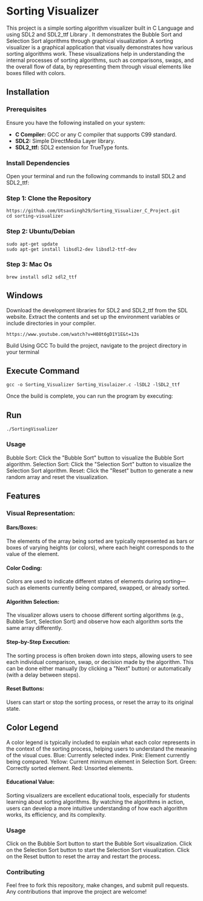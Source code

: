   # Sorting Visualizer

This project is a simple sorting algorithm visualizer built in C Language and using SDL2 and SDL2_ttf Library . 
It demonstrates the Bubble Sort and Selection Sort algorithms through graphical visualization .A sorting visualizer is a graphical application that visually demonstrates how various sorting algorithms work. These visualizations help in understanding the internal processes of sorting algorithms, such as comparisons, swaps, and the overall flow of data, by representing them through visual elements like boxes filled with colors.


## Installation

### Prerequisites

Ensure you have the following installed on your system:

- **C Compiler:** GCC or any C compiler that supports C99 standard.
- **SDL2:** Simple DirectMedia Layer library.
- **SDL2_ttf:** SDL2 extension for TrueType fonts.

### Install Dependencies

Open your terminal and run the following commands to install SDL2 and SDL2_ttf:

### Step 1: Clone the Repository

```
https://github.com/UtsavSingh29/Sorting_Visualizer_C_Project.git
cd sorting-visualizer
```
### Step 2: Ubuntu/Debian
```
sudo apt-get update
sudo apt-get install libsdl2-dev libsdl2-ttf-dev
```
### Step 3: Mac Os
```
brew install sdl2 sdl2_ttf
```
## Windows
Download the development libraries for SDL2 and SDL2_ttf from the SDL website.
Extract the contents and set up the environment variables or include directories in your compiler.
```
https://www.youtube.com/watch?v=H08t6gD1Y1E&t=13s
```

Build
Using GCC
To build the project, navigate to the project directory in your terminal 

## Execute Command
```
gcc -o Sorting_Visualizer Sorting_Visulaizer.c -lSDL2 -lSDL2_ttf
```
Once the build is complete, you can run the program by executing:
## Run
```
./SortingVisualizer
```
### Usage
Bubble Sort: Click the "Bubble Sort" button to visualize the Bubble Sort algorithm.
Selection Sort: Click the "Selection Sort" button to visualize the Selection Sort algorithm.
Reset: Click the "Reset" button to generate a new random array and reset the visualization.

## Features

### Visual Representation:

#### Bars/Boxes: 
The elements of the array being sorted are typically represented as bars or boxes of varying heights (or colors), where each height corresponds to the value of the element.
#### Color Coding:
Colors are used to indicate different states of elements during sorting—such as elements currently being compared, swapped, or already sorted.
#### Algorithm Selection:
The visualizer allows users to choose different sorting algorithms (e.g., Bubble Sort, Selection Sort) and observe how each algorithm sorts the same array differently.
#### Step-by-Step Execution:
The sorting process is often broken down into steps, allowing users to see each individual comparison, swap, or decision made by the algorithm. This can be done either manually (by clicking a "Next" button) or automatically (with a delay between steps).
#### Reset Buttons: 
Users can start or stop the sorting process, or reset the array to its original state.

## Color Legend

A color legend is typically included to explain what each color represents in the context of the sorting process, helping users to understand the meaning of the visual cues.
Blue: Currently selected index.
Pink: Element currently being compared.
Yellow: Current minimum element in Selection Sort.
Green: Correctly sorted element.
Red: Unsorted elements.

#### Educational Value:

Sorting visualizers are excellent educational tools, especially for students learning about sorting algorithms. By watching the algorithms in action, users can develop a more intuitive understanding of how each algorithm works, its efficiency, and its complexity.


### Usage
Click on the Bubble Sort button to start the Bubble Sort visualization.
Click on the Selection Sort button to start the Selection Sort visualization.
Click on the Reset button to reset the array and restart the process.

### Contributing
Feel free to fork this repository, make changes, and submit pull requests. Any contributions that improve the project are welcome!


